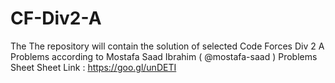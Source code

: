 # CF-Div2-A
 The The repository will contain the solution of selected Code Forces Div 2 A Problems according to Mostafa Saad Ibrahim 
( @mostafa-saad ) Problems Sheet 
 Sheet Link : https://goo.gl/unDETI

